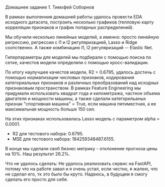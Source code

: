 Домашнее задание 1. Тимофей Соборнов

В рамках выполенния домашней работы удалось провести EDA исходного датасета, построить несколько графиков (тепловую карту корреляции признаков и график попарных распределений). 

Мы обучили несколько линейных моделей, а именно: просто линейную регрессию, регрессии с l1 и l2 регуляризацией, Lasso и Ridge соотственно. А также комбинацию l1, l2 регуляризаций -- Elastic Net. 

Гиперпараметры для моделей мы подбирали с помощью поиска по сетке, качестов модели определяли с помощью кросс-валидации. 

По итогу наулучшее качестов модели, R2 = 0.6795, удалось достичь с помощью нормализации числовых признаков, кодирования категориальных признаков и различных преобразований над исходных признаковым пространством. В рамках Feature Engineering мы придумали использовать квадрат года и километража, частное объема двигателя и мощности машины, а также сделали категорильаных признак "спортивная машина" = True, если машина пятиместная, а ее максимальная мощность больше 150 сил. 

На этих признаках использовалась Lasso модель с параметром alpha = 0.0001. 
* R2 для тестового набора: 0.6795. 
* MSE для тестового набора: 184259348487.6155. 

В конце мы сделали своб бизнес метрику  - отклонение прогноза цены на 10%. Наш результат 26.2%. 

Что не удалось сделать: Не удалось реализовать сервис на FastAPI, потому что на работе завал и я очень устал, если честно, я жалею, что не сделал его, тк это было бы круто. Надеюсь, в будущем я смогу сделать его просто для себя. 